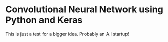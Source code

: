 # Convolutional Neural Network using Python and Keras

This is just a test for a bigger idea. Probably an A.I startup!
